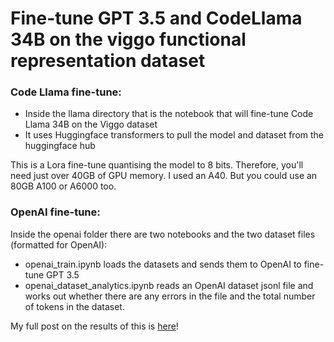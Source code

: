 # Fine-tune GPT 3.5 and CodeLlama 34B on the viggo functional representation dataset

### Code Llama fine-tune:
- Inside the llama directory that is the notebook that will fine-tune Code Llama 34B on the Viggo dataset
- It uses Huggingface transformers to pull the model and dataset from the huggingface hub

This is a Lora fine-tune quantising the model to 8 bits. Therefore, you'll need just over 40GB of GPU memory. I used an A40. But you could use an 80GB A100 or A6000 too.

### OpenAI fine-tune:
Inside the openai folder there are two notebooks and the two dataset files (formatted for OpenAI):
- openai_train.ipynb loads the datasets and sends them to OpenAI to fine-tune GPT 3.5
- openai_dataset_analytics.ipynb reads an OpenAI dataset jsonl file and works out whether there are any errors in the file and the total number of tokens in the dataset.

My full post on the results of this is [here](https://ragntune.com/blog/gpt3.5-vs-llama2-finetuning)!
